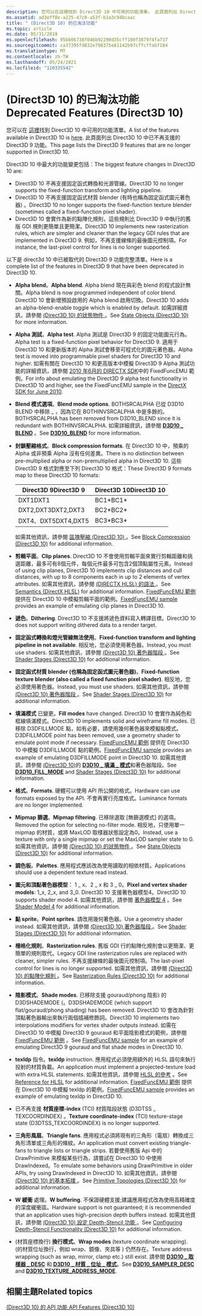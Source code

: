 ```yaml
---
description: 您可以在這裡找到 Direct3D 10 中可用的功能清單。 此頁面列出 Direct3D 10 中已不再支援的 Direct3D 9 功能。
ms.assetid: ad3eff8e-a225-47c0-a53f-b1a3c94bcaac
title: " (Direct3D 10) 的已淘汰功能"
ms.topic: article
ms.date: 05/31/2018
ms.openlocfilehash: 95bb06738f046b92290d35cff180f3879f4fa737
ms.sourcegitcommit: ca37395fd832e798375e81142b97cffcffabf184
ms.translationtype: MT
ms.contentlocale: zh-TW
ms.lasthandoff: 05/24/2021
ms.locfileid: "110335542"
---
```

# <a name="deprecated-features-direct3d-10"></a><span data-ttu-id="e9fad-104"> (Direct3D 10) 的已淘汰功能</span><span class="sxs-lookup"><span data-stu-id="e9fad-104">Deprecated Features (Direct3D 10)</span></span>

<span data-ttu-id="e9fad-105">您可以在 [這裡](d3d10-graphics-programming-guide-api-features.md)找到 Direct3D 10 中可用的功能清單。</span><span class="sxs-lookup"><span data-stu-id="e9fad-105">A list of the features available in Direct3D 10 is [here](d3d10-graphics-programming-guide-api-features.md).</span></span> <span data-ttu-id="e9fad-106">此頁面列出 Direct3D 10 中已不再支援的 Direct3D 9 功能。</span><span class="sxs-lookup"><span data-stu-id="e9fad-106">This page lists the Direct3D 9 features that are no longer supported in Direct3D 10.</span></span>

<span data-ttu-id="e9fad-107">Direct3D 10 中最大的功能變更包括：</span><span class="sxs-lookup"><span data-stu-id="e9fad-107">The biggest feature changes in Direct3D 10 are:</span></span>

- <span data-ttu-id="e9fad-108">Direct3D 10 不再支援固定函式轉換和光源管線。</span><span class="sxs-lookup"><span data-stu-id="e9fad-108">Direct3D 10 no longer supports the fixed-function transform and lighting pipeline.</span></span>
- <span data-ttu-id="e9fad-109">Direct3D 10 不再支援固定函式材質 blender (有時也稱為固定函式圖元著色器) 。</span><span class="sxs-lookup"><span data-stu-id="e9fad-109">Direct3D 10 no longer supports the fixed-function texture blender (sometimes called a fixed-function pixel shader).</span></span>
- <span data-ttu-id="e9fad-110">Direct3D 10 會實作為新的點陣化規則，這些規則比 Direct3D 9 中執行的舊版 GDI 規則更簡單且更簡潔。</span><span class="sxs-lookup"><span data-stu-id="e9fad-110">Direct3D 10 implements new rasterization rules, which are simpler and cleaner than the legacy GDI rules that are implemented in Direct3D 9.</span></span> <span data-ttu-id="e9fad-111">例如，不再支援線條的最後圖元控制項。</span><span class="sxs-lookup"><span data-stu-id="e9fad-111">For instance, the last-pixel control for lines is no longer supported.</span></span>

<span data-ttu-id="e9fad-112">以下是 direct3d 10 中已被取代的 Direct3D 9 功能完整清單。</span><span class="sxs-lookup"><span data-stu-id="e9fad-112">Here is a complete list of the features in Direct3D 9 that have been deprecated in Direct3D 10.</span></span>

- <span data-ttu-id="e9fad-113">**Alpha blend**。</span><span class="sxs-lookup"><span data-stu-id="e9fad-113">**Alpha blend**.</span></span> <span data-ttu-id="e9fad-114">Alpha blend 現在與彩色 blend 的程式設計無關。</span><span class="sxs-lookup"><span data-stu-id="e9fad-114">Alpha blend is now programmed independent of color blend.</span></span> <span data-ttu-id="e9fad-115">Direct3D 10 會新增預設啟用的 Alpha blend 啟用切換。</span><span class="sxs-lookup"><span data-stu-id="e9fad-115">Direct3D 10 adds an alpha-blend-enable toggle which is enabled by default.</span></span> <span data-ttu-id="e9fad-116">如需詳細資訊，請參閱 [ (Direct3D 10) 的狀態物件 ](d3d10-graphics-programming-guide-api-features-state-objects.md) 。</span><span class="sxs-lookup"><span data-stu-id="e9fad-116">See [State Objects (Direct3D 10)](d3d10-graphics-programming-guide-api-features-state-objects.md) for more information.</span></span>
- <span data-ttu-id="e9fad-117">**Alpha 測試**。</span><span class="sxs-lookup"><span data-stu-id="e9fad-117">**Alpha test**.</span></span> <span data-ttu-id="e9fad-118">Alpha 測試是 Direct3D 9 的固定功能圖元行為。</span><span class="sxs-lookup"><span data-stu-id="e9fad-118">Alpha test is a fixed-function pixel behavior for Direct3D 9.</span></span> <span data-ttu-id="e9fad-119">適用于 Direct3D 10 和更新版本的 Alpha 測試會移至可程式化的圖元著色器。</span><span class="sxs-lookup"><span data-stu-id="e9fad-119">Alpha test is moved into programmable pixel shaders for Direct3D 10 and higher.</span></span> <span data-ttu-id="e9fad-120">如需有關在 Direct3D 10 和更高版本中模擬 Direct3D 9 Alpha 測試功能的詳細資訊，請參閱 [2010 年6月的 DIRECTX SDK](https://www.microsoft.com/download/en/details.aspx?id=6812)中的 FixedFuncEMU 範例。</span><span class="sxs-lookup"><span data-stu-id="e9fad-120">For info about emulating the Direct3D 9 alpha test functionality in Direct3D 10 and higher, see the FixedFuncEMU sample in the [DirectX SDK for June 2010](https://www.microsoft.com/download/en/details.aspx?id=6812).</span></span>
- <span data-ttu-id="e9fad-121">**Blend 模式選項**。</span><span class="sxs-lookup"><span data-stu-id="e9fad-121">**Blend mode options**.</span></span> <span data-ttu-id="e9fad-122">BOTHSRCALPHA 已從 D3D10 BLEND 中移除 \_ ，因為它在 BOTHINVSRCALPHA 中是多餘的。</span><span class="sxs-lookup"><span data-stu-id="e9fad-122">BOTHSRCALPHA has been removed from D3D10\_BLEND since it is redundant with BOTHINVSRCALPHA.</span></span> <span data-ttu-id="e9fad-123">如需詳細資訊，請參閱 [**D3D10 \_ BLEND**](/windows/desktop/api/D3D10/ne-d3d10-d3d10_blend) 。</span><span class="sxs-lookup"><span data-stu-id="e9fad-123">See [**D3D10\_BLEND**](/windows/desktop/api/D3D10/ne-d3d10-d3d10_blend) for more information.</span></span>
- <span data-ttu-id="e9fad-124">**封鎖壓縮格式**。</span><span class="sxs-lookup"><span data-stu-id="e9fad-124">**Block compression formats**.</span></span> <span data-ttu-id="e9fad-125">在 Direct3D 10 中，預乘的 Alpha 或非預乘 Alpha 沒有任何差異。</span><span class="sxs-lookup"><span data-stu-id="e9fad-125">There is no distinction between pre-multiplied alpha or non-premultiplied alpha in Direct3D 10.</span></span> <span data-ttu-id="e9fad-126">這些 Direct3D 9 格式對應至下列 Direct3D 10 格式：</span><span class="sxs-lookup"><span data-stu-id="e9fad-126">These Direct3D 9 formats map to these Direct3D 10 formats:</span></span> 

    | <span data-ttu-id="e9fad-127">Direct3D 9</span><span class="sxs-lookup"><span data-stu-id="e9fad-127">Direct3D 9</span></span> | <span data-ttu-id="e9fad-128">Direct3D 10</span><span class="sxs-lookup"><span data-stu-id="e9fad-128">Direct3D 10</span></span> |
    |------------|-------------|
    | <span data-ttu-id="e9fad-129">DXT1</span><span class="sxs-lookup"><span data-stu-id="e9fad-129">DXT1</span></span>       | <span data-ttu-id="e9fad-130">BC1\*</span><span class="sxs-lookup"><span data-stu-id="e9fad-130">BC1\*</span></span>       |
    | <span data-ttu-id="e9fad-131">DXT2,DXT3</span><span class="sxs-lookup"><span data-stu-id="e9fad-131">DXT2,DXT3</span></span>  | <span data-ttu-id="e9fad-132">BC2\*</span><span class="sxs-lookup"><span data-stu-id="e9fad-132">BC2\*</span></span>       |
    | <span data-ttu-id="e9fad-133">DXT4、DXT5</span><span class="sxs-lookup"><span data-stu-id="e9fad-133">DXT4,DXT5</span></span>  | <span data-ttu-id="e9fad-134">BC3\*</span><span class="sxs-lookup"><span data-stu-id="e9fad-134">BC3\*</span></span>       |

    

     

    <span data-ttu-id="e9fad-135">如需其他資訊，請參閱 [區塊壓縮 (Direct3D 10) ](d3d10-graphics-programming-guide-resources-block-compression.md) 。</span><span class="sxs-lookup"><span data-stu-id="e9fad-135">See [Block Compression (Direct3D 10)](d3d10-graphics-programming-guide-resources-block-compression.md) for additional information.</span></span>

-   <span data-ttu-id="e9fad-136">**剪輯平面**。</span><span class="sxs-lookup"><span data-stu-id="e9fad-136">**Clip planes**.</span></span> <span data-ttu-id="e9fad-137">Direct3D 10 不會使用剪輯平面來實行剪輯距離和挑選距離，最多可有8個元件，每個元件最多可包含2個頂點屬性元素。</span><span class="sxs-lookup"><span data-stu-id="e9fad-137">Instead of using clip planes, Direct3D 10 implements clip distances and cull distances, with up to 8 components each in up to 2 elements of vertex attributes.</span></span> <span data-ttu-id="e9fad-138">如需其他資訊，請參閱 [ (DIRECTX HLSL) 的語法 ](../direct3dhlsl/dx-graphics-hlsl-semantics.md) 。</span><span class="sxs-lookup"><span data-stu-id="e9fad-138">See [Semantics (DirectX HLSL)](../direct3dhlsl/dx-graphics-hlsl-semantics.md) for additional information.</span></span> <span data-ttu-id="e9fad-139">[FixedFuncEMU 範例](https://msdn.microsoft.com/library/Ee416406(v=VS.85).aspx) 提供在 Direct3D 10 中模擬剪輯平面的範例。</span><span class="sxs-lookup"><span data-stu-id="e9fad-139">[FixedFuncEMU sample](https://msdn.microsoft.com/library/Ee416406(v=VS.85).aspx) provides an example of emulating clip planes in Direct3D 10.</span></span>
-   <span data-ttu-id="e9fad-140">**遞色**。</span><span class="sxs-lookup"><span data-stu-id="e9fad-140">**Dithering**.</span></span> <span data-ttu-id="e9fad-141">Direct3D 10 不支援將遞色資料寫入轉譯目標。</span><span class="sxs-lookup"><span data-stu-id="e9fad-141">Direct3D 10 does not support writing dithered data to a render target.</span></span>
-   <span data-ttu-id="e9fad-142">**固定函式轉換和燈光管線無法使用**。</span><span class="sxs-lookup"><span data-stu-id="e9fad-142">**Fixed-function transform and lighting pipeline in not available**.</span></span> <span data-ttu-id="e9fad-143">相反地，您必須使用著色器。</span><span class="sxs-lookup"><span data-stu-id="e9fad-143">Instead, you must use shaders.</span></span> <span data-ttu-id="e9fad-144">如需其他資訊，請參閱 [ (Direct3D 10) 著色器階段 ](/previous-versions//bb205146(v=vs.85)) 。</span><span class="sxs-lookup"><span data-stu-id="e9fad-144">See [Shader Stages (Direct3D 10)](/previous-versions//bb205146(v=vs.85)) for additional information.</span></span>
-   <span data-ttu-id="e9fad-145">**固定函式材質 blender (也稱為固定函式圖元著色器)**。</span><span class="sxs-lookup"><span data-stu-id="e9fad-145">**Fixed-function texture blender (also called a fixed function pixel shader)**.</span></span> <span data-ttu-id="e9fad-146">相反地，您必須使用著色器。</span><span class="sxs-lookup"><span data-stu-id="e9fad-146">Instead, you must use shaders.</span></span> <span data-ttu-id="e9fad-147">如需其他資訊，請參閱 [ (Direct3D 10) 著色器階段 ](/previous-versions//bb205146(v=vs.85)) 。</span><span class="sxs-lookup"><span data-stu-id="e9fad-147">See [Shader Stages (Direct3D 10)](/previous-versions//bb205146(v=vs.85)) for additional information.</span></span>
-   <span data-ttu-id="e9fad-148">**填滿模式** 已變更。</span><span class="sxs-lookup"><span data-stu-id="e9fad-148">**Fill modes** have changed.</span></span> <span data-ttu-id="e9fad-149">Direct3D 10 會實作為純色和框線填滿模式。</span><span class="sxs-lookup"><span data-stu-id="e9fad-149">Direct3D 10 implements solid and wireframe fill modes.</span></span> <span data-ttu-id="e9fad-150">已移除 D3DFILLMODE 點，如有必要，請使用幾何著色器來模擬點模式。</span><span class="sxs-lookup"><span data-stu-id="e9fad-150">D3DFILLMODE point has been removed, use a geometry shader to emulate point mode if necessary.</span></span> <span data-ttu-id="e9fad-151">[FixedFuncEMU 範例](https://msdn.microsoft.com/library/Ee416406(v=VS.85).aspx) 提供在 Direct3D 10 中模擬 D3DFILLMODE 點的範例。</span><span class="sxs-lookup"><span data-stu-id="e9fad-151">[FixedFuncEMU sample](https://msdn.microsoft.com/library/Ee416406(v=VS.85).aspx) provides an example of emulating D3DFILLMODE point in Direct3D 10.</span></span> <span data-ttu-id="e9fad-152">如需其他資訊，請參閱 [ (Direct3D 10)](/previous-versions//bb205146(v=vs.85))的 [**D3D10 \_ 填滿 \_ 模式**](/windows/desktop/api/D3D10/ne-d3d10-d3d10_fill_mode)和著色器階段。</span><span class="sxs-lookup"><span data-stu-id="e9fad-152">See [**D3D10\_FILL\_MODE**](/windows/desktop/api/D3D10/ne-d3d10-d3d10_fill_mode) and [Shader Stages (Direct3D 10)](/previous-versions//bb205146(v=vs.85)) for additional information.</span></span>
-   <span data-ttu-id="e9fad-153">**格式**。</span><span class="sxs-lookup"><span data-stu-id="e9fad-153">**Formats**.</span></span> <span data-ttu-id="e9fad-154">硬體可以使用 API 所公開的格式。</span><span class="sxs-lookup"><span data-stu-id="e9fad-154">Hardware can use formats exposed by the API.</span></span> <span data-ttu-id="e9fad-155">不會再實行亮度格式。</span><span class="sxs-lookup"><span data-stu-id="e9fad-155">Luminance formats are no longer implemented.</span></span>
-   <span data-ttu-id="e9fad-156">**Mipmap 篩選**。</span><span class="sxs-lookup"><span data-stu-id="e9fad-156">**Mipmap filtering**.</span></span> <span data-ttu-id="e9fad-157">已移除選取 [無篩選模式] 的選項。</span><span class="sxs-lookup"><span data-stu-id="e9fad-157">Removed the option for selecting no-filter mode.</span></span> <span data-ttu-id="e9fad-158">相反地，只使用單一 mipmap 的材質，或將 MaxLOD 取樣器狀態設定為0。</span><span class="sxs-lookup"><span data-stu-id="e9fad-158">Instead, use a texture with only a single mipmap or set the MaxLOD sampler state to 0.</span></span> <span data-ttu-id="e9fad-159">如需其他資訊，請參閱 [ (Direct3D 10) 的狀態物件 ](d3d10-graphics-programming-guide-api-features-state-objects.md) 。</span><span class="sxs-lookup"><span data-stu-id="e9fad-159">See [State Objects (Direct3D 10)](d3d10-graphics-programming-guide-api-features-state-objects.md) for additional information.</span></span>
-   <span data-ttu-id="e9fad-160">**調色板**。</span><span class="sxs-lookup"><span data-stu-id="e9fad-160">**Palettes**.</span></span> <span data-ttu-id="e9fad-161">應用程式應該改為使用讀取的相依材質。</span><span class="sxs-lookup"><span data-stu-id="e9fad-161">Applications should use a dependent texture read instead.</span></span>
-   <span data-ttu-id="e9fad-162">**圖元和頂點著色器模型**： 1 \_ x、2 \_ x 和 3 \_ 0。</span><span class="sxs-lookup"><span data-stu-id="e9fad-162">**Pixel and vertex shader models**: 1\_x, 2\_x, and 3\_0.</span></span> <span data-ttu-id="e9fad-163">Direct3D 10 支援著色器模型4。</span><span class="sxs-lookup"><span data-stu-id="e9fad-163">Direct3D 10 supports shader model 4.</span></span> <span data-ttu-id="e9fad-164">如需其他資訊，請參閱 [著色器模型 4](../direct3dhlsl/dx-graphics-hlsl-sm4.md) 。</span><span class="sxs-lookup"><span data-stu-id="e9fad-164">See [Shader Model 4](../direct3dhlsl/dx-graphics-hlsl-sm4.md) for additional information.</span></span>
-   <span data-ttu-id="e9fad-165">**點 sprite**。</span><span class="sxs-lookup"><span data-stu-id="e9fad-165">**Point sprites**.</span></span> <span data-ttu-id="e9fad-166">請改用幾何著色器。</span><span class="sxs-lookup"><span data-stu-id="e9fad-166">Use a geometry shader instead.</span></span> <span data-ttu-id="e9fad-167">如需其他資訊，請參閱 [ (Direct3D 10) 著色器階段 ](/previous-versions//bb205146(v=vs.85)) 。</span><span class="sxs-lookup"><span data-stu-id="e9fad-167">See [Shader Stages (Direct3D 10)](/previous-versions//bb205146(v=vs.85)) for additional information.</span></span>
-   <span data-ttu-id="e9fad-168">**柵格化規則**。</span><span class="sxs-lookup"><span data-stu-id="e9fad-168">**Rasterization rules**.</span></span> <span data-ttu-id="e9fad-169">舊版 GDI 行的點陣化規則會以更簡潔、更簡單的規則取代。</span><span class="sxs-lookup"><span data-stu-id="e9fad-169">Legacy GDI line rasterization rules are replaced with cleaner, simpler rules.</span></span> <span data-ttu-id="e9fad-170">不再支援線條的最後圖元控制項。</span><span class="sxs-lookup"><span data-stu-id="e9fad-170">The last-pixel control for lines is no longer supported.</span></span> <span data-ttu-id="e9fad-171">如需其他資訊，請參閱 [ (Direct3D 10) 的點陣化規則 ](../direct3d11/d3d10-graphics-programming-guide-rasterizer-stage-rules.md) 。</span><span class="sxs-lookup"><span data-stu-id="e9fad-171">See [Rasterization Rules (Direct3D 10)](../direct3d11/d3d10-graphics-programming-guide-rasterizer-stage-rules.md) for additional information.</span></span>
-   <span data-ttu-id="e9fad-172">**陰影模式**。</span><span class="sxs-lookup"><span data-stu-id="e9fad-172">**Shade modes**.</span></span> <span data-ttu-id="e9fad-173">已移除支援 gouraud/phong 陰影) 的 D3DSHADEMODE (。</span><span class="sxs-lookup"><span data-stu-id="e9fad-173">D3DSHADEMODE (which support flat/gouraud/phong shading) has been removed.</span></span> <span data-ttu-id="e9fad-174">Direct3D 10 會改為針對頂點著色器輸出來執行兩個插補修飾詞。</span><span class="sxs-lookup"><span data-stu-id="e9fad-174">Direct3D 10 implements two interpolations modifiers for vertex shader outputs instead.</span></span> <span data-ttu-id="e9fad-175">如需在 Direct3D 10 中模擬 Direct3D 9 gouraud 和平面陰影模式的範例，請參閱 [FixedFuncEMU 範例](https://msdn.microsoft.com/library/Ee416406(v=VS.85).aspx) 。</span><span class="sxs-lookup"><span data-stu-id="e9fad-175">See [FixedFuncEMU sample](https://msdn.microsoft.com/library/Ee416406(v=VS.85).aspx) for an example of emulating Direct3D 9 gouraud and flat shade modes in Direct3D 10.</span></span>
-   <span data-ttu-id="e9fad-176">**texldp** 指令。</span><span class="sxs-lookup"><span data-stu-id="e9fad-176">**texldp** instruction.</span></span> <span data-ttu-id="e9fad-177">應用程式必須使用額外的 HLSL 語句來執行投射的材質負載。</span><span class="sxs-lookup"><span data-stu-id="e9fad-177">An application must implement a projected-texture load with extra HLSL statements.</span></span> <span data-ttu-id="e9fad-178">如需其他資訊，請參閱 [HLSL 的參考](../direct3dhlsl/dx-graphics-hlsl-reference.md) 。</span><span class="sxs-lookup"><span data-stu-id="e9fad-178">See [Reference for HLSL](../direct3dhlsl/dx-graphics-hlsl-reference.md) for additional information.</span></span> <span data-ttu-id="e9fad-179">[FixedFuncEMU 範例](https://msdn.microsoft.com/library/Ee416406(v=VS.85).aspx) 提供在 Direct3D 10 中模擬 texldp 的範例。</span><span class="sxs-lookup"><span data-stu-id="e9fad-179">[FixedFuncEMU sample](https://msdn.microsoft.com/library/Ee416406(v=VS.85).aspx) provides an example of emulating texldp in Direct3D 10.</span></span>
-   <span data-ttu-id="e9fad-180">已不再支援 **材質座標-index** (TCI) 材質階段狀態 (D3DTSS \_ TEXCOORDINDEX) 。</span><span class="sxs-lookup"><span data-stu-id="e9fad-180">**Texture coordinate-index** (TCI) texture-stage state (D3DTSS\_TEXCOORDINDEX) is no longer supported.</span></span>
-   <span data-ttu-id="e9fad-181">**三角形風扇**。</span><span class="sxs-lookup"><span data-stu-id="e9fad-181">**Triangle fans**.</span></span> <span data-ttu-id="e9fad-182">應用程式必須將現有的三角形（電扇）轉換成三角形清單或三角形的條紋。</span><span class="sxs-lookup"><span data-stu-id="e9fad-182">An application must convert existing triangle-fans to triangle lists or triangle strips.</span></span> <span data-ttu-id="e9fad-183">若要使用舊版 Api 中的 DrawPrimitive 來模擬某些行為，請嘗試在 Direct3D 10 中使用 DrawIndexed。</span><span class="sxs-lookup"><span data-stu-id="e9fad-183">To emulate some behaviors using DrawPrimitive in older APIs, try using DrawIndexed in Direct3D 10.</span></span> <span data-ttu-id="e9fad-184">如需其他資訊，請參閱 [ (Direct3D 10) 的基本拓撲 ](../direct3d11/d3d10-graphics-programming-guide-primitive-topologies.md) 。</span><span class="sxs-lookup"><span data-stu-id="e9fad-184">See [Primitive Topologies (Direct3D 10)](../direct3d11/d3d10-graphics-programming-guide-primitive-topologies.md) for additional information.</span></span>
-   <span data-ttu-id="e9fad-185">**W 緩衝** 處理。</span><span class="sxs-lookup"><span data-stu-id="e9fad-185">**W buffering**.</span></span> <span data-ttu-id="e9fad-186">不保證硬體支援;建議應用程式改為使用高精確度的深度緩衝區。</span><span class="sxs-lookup"><span data-stu-id="e9fad-186">Hardware support is not guaranteed; it is recommended that an application uses high-precision depth buffers instead.</span></span> <span data-ttu-id="e9fad-187">如需其他資訊，請參閱 [ (Direct3D 10) 設定 Depth-Stencil 功能 ](../direct3d11/d3d10-graphics-programming-guide-depth-stencil.md) 。</span><span class="sxs-lookup"><span data-stu-id="e9fad-187">See [Configuring Depth-Stencil Functionality (Direct3D 10)](../direct3d11/d3d10-graphics-programming-guide-depth-stencil.md) for additional information.</span></span>
-   <span data-ttu-id="e9fad-188"> (材質座標換行) **換行模式**。</span><span class="sxs-lookup"><span data-stu-id="e9fad-188">**Wrap modes** (texture coordinate wrapping).</span></span> <span data-ttu-id="e9fad-189"> (的材質位址換行，例如 wrap、鏡像、夾具等 ) 仍然存在。</span><span class="sxs-lookup"><span data-stu-id="e9fad-189">Texture address wrapping (such as wrap, mirror, clamp etc.) still exist.</span></span> <span data-ttu-id="e9fad-190">請參閱 [**D3D10 \_ 取樣器 \_ DESC**](/windows/desktop/api/D3D10/ns-d3d10-d3d10_sampler_desc) 和 [**D3D10 \_ 材質 \_ 位址 \_ 模式**](/windows/desktop/api/D3D10/ne-d3d10-d3d10_texture_address_mode)。</span><span class="sxs-lookup"><span data-stu-id="e9fad-190">See [**D3D10\_SAMPLER\_DESC**](/windows/desktop/api/D3D10/ns-d3d10-d3d10_sampler_desc) and [**D3D10\_TEXTURE\_ADDRESS\_MODE**](/windows/desktop/api/D3D10/ne-d3d10-d3d10_texture_address_mode).</span></span>

## <a name="related-topics"></a><span data-ttu-id="e9fad-191">相關主題</span><span class="sxs-lookup"><span data-stu-id="e9fad-191">Related topics</span></span>

<dl> <dt>

[<span data-ttu-id="e9fad-192"> (Direct3D 10) 的 API 功能 </span><span class="sxs-lookup"><span data-stu-id="e9fad-192">API Features (Direct3D 10)</span></span>](d3d10-graphics-programming-guide-api-features.md)
</dt> </dl>

 

 
